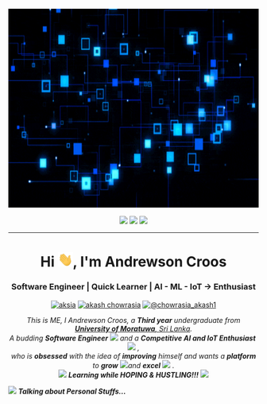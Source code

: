 <p align="center">
  <img src="https://github.com/andrewson97/AnDrEwSoN97/blob/main/giphy.gif" height="400"/>
  <!img src="https://github.com/thompsonemerson/thompsonemerson/raw/master/cover-thompson.png" height="200"/>
  <!img src="https://github.com/andrewson97/AnDrEwSoN97/blob/main/giphy.gif" height="150"/>
</p>
 <p align="center">
  <img src="https://img.shields.io/badge/Intrest-AI%20    IoT%20    ML-blue" />
  <img src="https://img.shields.io/badge/Lives-Colombo,Sri%20Lanka-purple" />
  <img src="https://img.shields.io/badge/Languages-English%20Tamil%20%26%20Sinhala-blueviolet" />
</p>
<hr>
<h1 align="center">Hi <img src="https://raw.githubusercontent.com/ABSphreak/ABSphreak/master/gifs/Hi.gif" width="30px">, I'm Andrewson Croos</h1>
<h3 align="center">Software Engineer | Quick Learner | AI - ML - IoT -> Enthusiast</h3>
<p align="center">
<a href="https://www.linkedin.com/in/andrewson-croos/" target="blank"><img align="center" src="https://cdn.jsdelivr.net/npm/simple-icons@3.0.1/icons/linkedin.svg" alt="aksia" height="30" width="40" /></a>
<a href="https://www.facebook.com/andrewson.croos.12/" target="blank"><img align="center" src="https://cdn.jsdelivr.net/npm/simple-icons@3.0.1/icons/facebook.svg" alt="akash chowrasia" height="30" width="40" /></a>
<a href="https://www.hackerrank.com/andrewson_18" target="blank"><img align="center" src="https://cdn.jsdelivr.net/npm/simple-icons@3.0.1/icons/hackerrank.svg" alt="@chowrasia_akash1" height="30" width="40" /></a>
</p>
</p>



<p align="center">
  <em>
    This is ME, I Andrewson Croos, a <b>Third year</b> undergraduate from <a href="https://www.uom.lk/"> <b>University of Moratuwa</b>, Sri Lanka</a>. <br>
    A budding <b>Software Engineer</b> <img src="https://github.com/TheDudeThatCode/TheDudeThatCode/blob/master/Assets/Developer.gif" width="30px"> and a <b> Competitive AI and IoT Enthusiast</b>&nbsp;<img src="https://github.com/TheDudeThatCode/TheDudeThatCode/blob/master/Assets/Designer.gif" width="36px">&nbsp,<br>who is <b>obsessed</b>
    with the idea of <b>improving</b> himself and wants a <b>platform</b> to 
    <b>grow</b> <img src="https://github.com/TheDudeThatCode/TheDudeThatCode/blob/master/Assets/Rocket.gif" width="18px">and 
    <b>excel</b> <img src="https://github.com/TheDudeThatCode/TheDudeThatCode/blob/master/Assets/Medal.gif" width="20px">&nbsp.
  </em> 
  <br>
  <img src="https://media.giphy.com/media/VgCDAzcKvsR6OM0uWg/giphy.gif" width="50" /> <b><i>Learning while HOPING & HUSTLING!!!</i></b> <img src="https://media.giphy.com/media/7j2hfyeVcDtf2/giphy.gif" width="50" />
</p>


<img src="https://media.giphy.com/media/ObNTw8Uzwy6KQ/giphy.gif" width="30px">&nbsp;***Talking about Personal Stuffs...***

